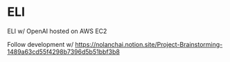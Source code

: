 # ELI
ELI w/ OpenAI hosted on AWS EC2

Follow development w/ https://nolanchai.notion.site/Project-Brainstorming-1489a63cd55f4298b7396d5b51bbf3b8

